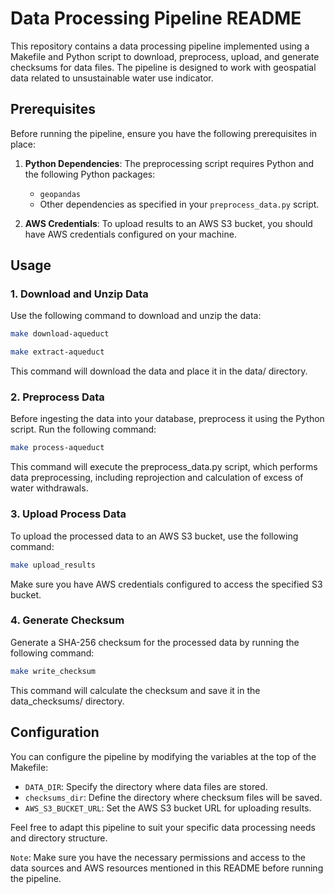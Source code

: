 # Data Processing Pipeline README

This repository contains a data processing pipeline implemented using a Makefile and Python script to download, preprocess, upload, and generate checksums for data files. The pipeline is designed to work with geospatial data related to unsustainable water use indicator.

## Prerequisites

Before running the pipeline, ensure you have the following prerequisites in place:


1. **Python Dependencies**: The preprocessing script requires Python and the following Python packages:
   - `geopandas`
   - Other dependencies as specified in your `preprocess_data.py` script.

3. **AWS Credentials**: To upload results to an AWS S3 bucket, you should have AWS credentials configured on your machine.

## Usage

### 1. Download and Unzip Data

Use the following command to download and unzip the data:

```bash
make download-aqueduct
```
```bash
make extract-aqueduct
```
This command will download the data and place it in the data/ directory.

### 2. Preprocess Data

Before ingesting the data into your database, preprocess it using the Python script. Run the following command:

``` bash
make process-aqueduct
```
This command will execute the preprocess_data.py script, which performs data preprocessing, including reprojection and calculation of excess of water withdrawals.

### 3. Upload Process Data

To upload the processed data to an AWS S3 bucket, use the following command:

```bash
make upload_results
```
Make sure you have AWS credentials configured to access the specified S3 bucket.

### 4. Generate Checksum

Generate a SHA-256 checksum for the processed data by running the following command:

```bash
make write_checksum
```
This command will calculate the checksum and save it in the data_checksums/ directory.

## Configuration

You can configure the pipeline by modifying the variables at the top of the Makefile:

- `DATA_DIR`: Specify the directory where data files are stored.
- `checksums_dir`: Define the directory where checksum files will be saved.
- `AWS_S3_BUCKET_URL`: Set the AWS S3 bucket URL for uploading results.

Feel free to adapt this pipeline to suit your specific data processing needs and directory structure.

`Note`: Make sure you have the necessary permissions and access to the data sources and AWS resources mentioned in this README before running the pipeline.
